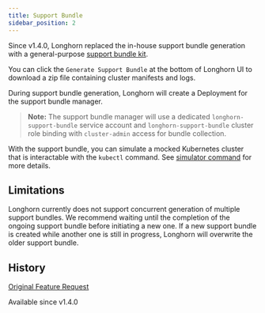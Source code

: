 ```yaml
---
title: Support Bundle
sidebar_position: 2
---
```


<head>
  <link rel="canonical" href="https://main--longhornio-docusaurus.netlify.app/troubleshoot/support-bundle"/>
</head>

Since v1.4.0, Longhorn replaced the in-house support bundle generation with a general-purpose [support bundle kit](https://github.com/rancher/support-bundle-kit). 

You can click the `Generate Support Bundle` at the bottom of Longhorn UI to download a zip file containing cluster manifests and logs.

During support bundle generation, Longhorn will create a Deployment for the support bundle manager.

> **Note:** The support bundle manager will use a dedicated `longhorn-support-bundle` service account and `longhorn-support-bundle` cluster role binding with `cluster-admin` access for bundle collection.

With the support bundle, you can simulate a mocked Kubernetes cluster that is interactable with the `kubectl` command. See [simulator command](https://github.com/rancher/support-bundle-kit#simulator-command) for more details.


## Limitations

Longhorn currently does not support concurrent generation of multiple support bundles. We recommend waiting until the completion of the ongoing support bundle before initiating a new one. If a new support bundle is created while another one is still in progress, Longhorn will overwrite the older support bundle.


## History
[Original Feature Request](https://github.com/longhorn/longhorn/issues/2759)

Available since v1.4.0
